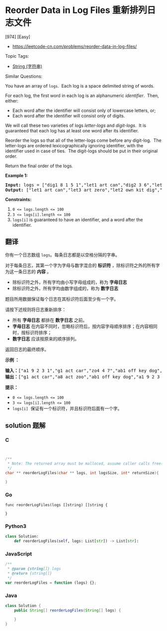 # Reorder Data in Log Files 重新排列日志文件

[974] [Easy]

- https://leetcode-cn.com/problems/reorder-data-in-log-files/

Topic Tags:

- [String (字符串)](https://leetcode-cn.com/tag/string/)

Similar Questions:

You have an array of `logs`.  Each log is a space delimited string of words.

For each log, the first word in each log is an alphanumeric _identifier_.  Then, either:

- Each word after the identifier will consist only of lowercase letters, or;
- Each word after the identifier will consist only of digits.

We will call these two varieties of logs _letter-logs_ and _digit-logs_.  It is guaranteed that each log has at least one word after its identifier.

Reorder the logs so that all of the letter-logs come before any digit-log.  The letter-logs are ordered lexicographically ignoring identifier, with the identifier used in case of ties.  The digit-logs should be put in their original order.

Return the final order of the logs.

**Example 1:**

<pre><strong>Input:</strong> logs = ["dig1 8 1 5 1","let1 art can","dig2 3 6","let2 own kit dig","let3 art zero"]
<strong>Output:</strong> ["let1 art can","let3 art zero","let2 own kit dig","dig1 8 1 5 1","dig2 3 6"]
</pre>

**Constraints:**

1.  `0 <= logs.length <= 100`
2.  `3 <= logs[i].length <= 100`
3.  `logs[i]` is guaranteed to have an identifier, and a word after the identifier.

## 翻译

你有一个日志数组 `logs`。每条日志都是以空格分隔的字串。

对于每条日志，其第一个字为字母与数字混合的 **标识符** ，除标识符之外的所有字为这一条日志的 **内容** 。

- 除标识符之外，所有字均由小写字母组成的，称为 **字母日志**
- 除标识符之外，所有字均由数字组成的，称为 **数字日志**

题目所用数据保证每个日志在其标识符后面至少有一个字。

请按下述规则将日志重新排序：

- 所有 **字母日志** 都排在 **数字日志** 之前。
- **字母日志** 在内容不同时，忽略标识符后，按内容字母顺序排序；在内容相同时，按标识符排序；
- **数字日志** 应该按原来的顺序排列。

返回日志的最终顺序。

**示例 ：**

<pre><strong>输入：</strong>["a1 9 2 3 1","g1 act car","zo4 4 7","ab1 off key dog","a8 act zoo"]
<strong>输出：</strong>["g1 act car","a8 act zoo","ab1 off key dog","a1 9 2 3 1","zo4 4 7"]
</pre>

**提示：**

- `0 <= logs.length <= 100`
- `3 <= logs[i].length <= 100`
- `logs[i]`  保证有一个标识符，并且标识符后面有一个字。

## solution 题解

### C

```c


/**
 * Note: The returned array must be malloced, assume caller calls free().
 */
char ** reorderLogFiles(char ** logs, int logsSize, int* returnSize){

}


```

### Go

```golang
func reorderLogFiles(logs []string) []string {

}
```

### Python3

```python
class Solution:
    def reorderLogFiles(self, logs: List[str]) -> List[str]:

```

### JavaScript

```javascript
/**
 * @param {string[]} logs
 * @return {string[]}
 */
var reorderLogFiles = function (logs) {};
```

### Java

```java
class Solution {
    public String[] reorderLogFiles(String[] logs) {

    }
}
```
